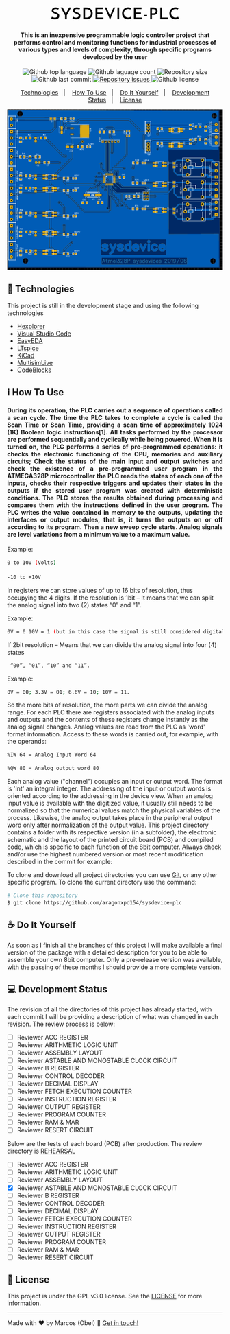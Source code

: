 <h1 align="center">
<img alt="sysdevice-plc" src="https://github.com/aragonxpd154/sysdevice-PLC/blob/main/logo/SYSDEVICE-PLC_free-file.png"/>
<br>
</h1>

<h4 align="center">

This is an inexpensive programmable logic controller project that performs control and monitoring functions for industrial processes of various types and levels of complexity, through specific programs developed by the user

</h4>

<p align="center">
<img alt="Github top language" src="https://img.shields.io/github/languages/top/aragonxpd154/sysdevice-plc">
<img alt="Github laguage count" src="https://img.shields.io/github/languages/count/aragonxpd154/sysdevice-plc">
<img alt="Repository size" src="https://img.shields.io/github/repo-size/aragonxpd154/sysdevice-plc">
<img alt="Github last commit" src="https://img.shields.io/github/last-commit/aragonxpd154/sysdevice-plc">
<a href="https://github.com/aragonxpd154/sysdevice-plc/issues">
<img alt="Repository issues" src="https://img.shields.io/github/issues/aragonxpd154/sysdevice-plc"> 
</a>
<img alt="Github license" src="https://img.shields.io/github/license/aragonxpd154/sysdevice-plc">
</a>
</p>

<p align="center">
<a href="#rocket-technologies">Technologies</a>&nbsp;&nbsp;&nbsp;|&nbsp;&nbsp;&nbsp;
<a href="#information_source">How To Use</a>&nbsp;&nbsp;&nbsp;|&nbsp;&nbsp;&nbsp;
<a href="#do-it-yourself">Do It Yourself</a>&nbsp;&nbsp;&nbsp;|&nbsp;&nbsp;&nbsp;
<a href="#status">Development Status</a>&nbsp;&nbsp;&nbsp;|&nbsp;&nbsp;&nbsp;
<a href="#memo-license">License</a>
</p>

<p align="center">
<img alt="Demo on Photo" src="https://raw.githubusercontent.com/aragonxpd154/sysdevice-plc/main/VIEWER/PCB%202D.png">
</p>

## :rocket: Technologies

This project is still in the development stage and using the following technologies

-  [Hexplorer](https://sourceforge.net/projects/hexplorer/files/)
-  [Visual Studio Code](https://code.visualstudio.com/)
-  [EasyEDA](https://easyeda.com/)
-  [LTspice](https://www.analog.com/en/design-center/design-tools-and-calculators/ltspice-simulator.html)
-  [KiCad](https://www.kicad.org/)
-  [MultisimLive](https://www.multisim.com/)
-  [CodeBlocks](https://www.codeblocks.org/)

## :information_source: How To Use

<h4 align="justify">

During its operation, the PLC carries out a sequence of operations called a scan cycle. The time the PLC takes to complete a cycle is called the Scan Time or Scan Time, providing a scan time of approximately 1024 (1K) Boolean logic instructions[1]. All tasks performed by the processor are performed sequentially and cyclically while being powered. When it is turned on, the PLC performs a series of pre-programmed operations: it checks the electronic functioning of the CPU, memories and auxiliary circuits; Check the status of the main input and output switches and check the existence of a pre-programmed user program in the ATMEGA328P microcontroller the PLC reads the states of each one of the inputs, checks their respective triggers and updates their states in the outputs if the stored user program was created with deterministic conditions. The PLC stores the results obtained during processing and compares them with the instructions defined in the user program. The PLC writes the value contained in memory to the outputs, updating the interfaces or output modules, that is, it turns the outputs on or off according to its program. Then a new sweep cycle starts. Analog signals are level variations from a minimum value to a maximum value.

</h4>


Example:

```bash
0 to 10V (Volts)

-10 to +10V
````

In registers we can store values of up to 16 bits of resolution, thus occupying the 4 digits. If the resolution is 1bit – It means that we can split the analog signal into two (2) states “0” and “1”.

Example:

```bash
0V = 0 10V = 1 (but in this case the signal is still considered digital).
````

If 2bit resolution – Means that we can divide the analog signal into four (4) states

```bash
 “00”, “01”, “10” and “11”.
````

Example:

```bash
0V = 00; 3.3V = 01; 6.6V = 10; 10V = 11.
````

So the more bits of resolution, the more parts we can divide the analog range. For each PLC there are registers associated with the analog inputs and outputs and the contents of these registers change instantly as the analog signal changes. Analog values are read from the PLC as 'word' format information. Access to these words is carried out, for example, with the operands:

```bash
%IW 64 = Analog Input Word 64
````

```bash
%QW 80 = Analog output word 80
````

Each analog value ("channel") occupies an input or output word. The format is 'Int' an integral integer. The addressing of the input or output words is oriented according to the addressing in the device view. When an analog input value is available with the digitized value, it usually still needs to be normalized so that the numerical values match the physical variables of the process. Likewise, the analog output takes place in the peripheral output word only after normalization of the output value. This project directory contains a folder with its respective version (in a subfolder), the electronic schematic and the layout of the printed circuit board (PCB) and compiled code, which is specific to each function of the 8bit computer.
Always check and/or use the highest numbered version or most recent modification described in the commit for example:


To clone and download all project directories you can use [Git](https://git-scm.com), or any other specific program. To clone the current directory use the command:
```bash
# Clone this repository
$ git clone https://github.com/aragonxpd154/sysdevice-plc
````

## ☕ Do It Yourself

As soon as I finish all the branches of this project I will make available a final version of the package with a detailed description for you to be able to assemble your own 8bit computer. Only a pre-release version was available, with the passing of these months I should provide a more complete version.

## 💻 Development Status

The revision of all the directories of this project has already started, with each commit I will be providing a description of what was changed in each revision. The review process is below:

- [ ] Reviewer ACC REGISTER 
- [ ] Reviewer ARITHMETIC LOGIC UNIT
- [ ] Reviewer ASSEMBLY LAYOUT
- [ ] Reviewer ASTABLE AND MONOSTABLE CLOCK CIRCUIT
- [ ] Reviewer B REGISTER
- [ ] Reviewer CONTROL DECODER
- [ ] Reviewer DECIMAL DISPLAY
- [ ] Reviewer FETCH EXECUTION COUNTER
- [ ] Reviewer INSTRUCTION REGISTER
- [ ] Reviewer OUTPUT REGISTER
- [ ] Reviewer PROGRAM COUNTER
- [ ] Reviewer RAM & MAR
- [ ] Reviewer RESERT CIRCUIT

Below are the tests of each board (PCB) after production. The review directory is [REHEARSAL](https://github.com/aragonxpd154/8-bits-computer/tree/main/~REHEARSAL~)

- [ ] Reviewer ACC REGISTER 
- [ ] Reviewer ARITHMETIC LOGIC UNIT
- [ ] Reviewer ASSEMBLY LAYOUT
- [x] Reviewer ASTABLE AND MONOSTABLE CLOCK CIRCUIT
- [ ] Reviewer B REGISTER
- [ ] Reviewer CONTROL DECODER
- [ ] Reviewer DECIMAL DISPLAY
- [ ] Reviewer FETCH EXECUTION COUNTER
- [ ] Reviewer INSTRUCTION REGISTER
- [ ] Reviewer OUTPUT REGISTER
- [ ] Reviewer PROGRAM COUNTER
- [ ] Reviewer RAM & MAR
- [ ] Reviewer RESERT CIRCUIT

## :memo: License
This project is under the GPL v3.0 license. See the [LICENSE](https://github.com/aragonxpd154/8-bits-computer/blob/main/LICENSE) for more information.

---

Made with ♥ by Marcos (Obel) :wave: [Get in touch!](https://www.linkedin.com/in/marcosobel)





